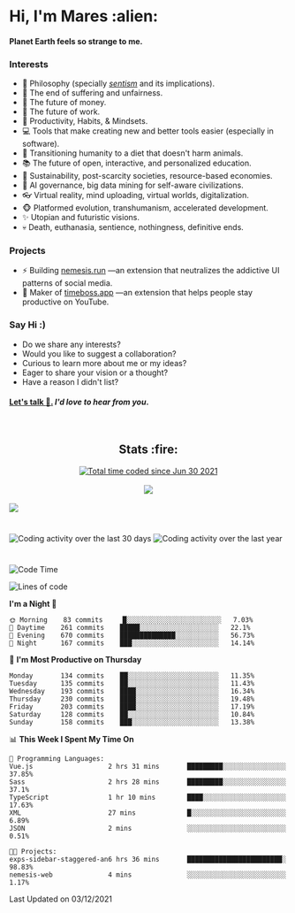 <h1>Hi, I'm Mares :alien:</h1>

#### Planet Earth feels so strange to me.

### **Interests**

- 🌊 Philosophy (specially [_sentism_][sentismmedium] and its implications).
- 🎯 The end of suffering and unfairness.
- 💸 The future of money.
- 💼 The future of work.
- 🧠 Productivity, Habits, & Mindsets.
- 💻 Tools that make creating new and better tools easier (especially in software).
- 🥗 Transitioning humanity to a diet that doesn't harm animals.
- 📚 The future of open, interactive, and personalized education.
- 🌱 Sustainability, post-scarcity societies, resource-based economies.
- 🤖 AI governance, big data mining for self-aware civilizations.
- 👓 Virtual reality, mind uploading, virtual worlds, digitalization.
- 🐵 Platformed evolution, transhumanism, accelerated development.
- ✨ Utopian and futuristic visions.
- 💀 Death, euthanasia, sentience, nothingness, definitive ends.


### **Projects**

- ⚡ Building [nemesis.run](https://nemesis.run) —an extension that neutralizes the addictive UI patterns of social media.
- 💎 Maker of [timeboss.app](https://timeboss.app) —an extension that helps people stay productive on YouTube.


### **Say Hi :)**

- Do we share any interests?
- Would you like to suggest a collaboration?
- Curious to learn more about me or my ideas?
- Eager to share your vision or a thought?
- Have a reason I didn't list?

#### [Let's talk :wave:.](mailto:mareszhar@gmail.com) _I'd love to hear from you_.

[sentismmedium]: https://medium.com/@mareszhar/born-a-prisoner-a-reflection-about-life-its-struggles-and-a-plan-to-escape-d8566ce9b026

<br>

<h2 align="center">Stats :fire:</h2>

<div align="center">
  <a href="https://wakatime.com/@cfdc0e0d-4860-4b62-9ff0-cb659185525e">
    <img src="https://wakatime.com/badge/user/cfdc0e0d-4860-4b62-9ff0-cb659185525e.svg" alt="Total time coded since Jun 30 2021" />
  </a>
</div>

<br>

<div align="center">
  <img src="https://github-readme-streak-stats.herokuapp.com?user=mareszhar&theme=black-ice&hide_border=true&stroke=FFFFFF15&ring=DF8FFE&fire=DF8FFE&currStreakLabel=DF8FFE&background=1A232A&currStreakNum=86FFAB&dates=B1AAB3FF">
</div>

<!-- Add or remove this: &dates=B1AAB3FF at the end of the streak stats URL if they get bugged and aren't updating -->

<br>

<img src="https://activity-graph.herokuapp.com/graph?username=mareszhar&theme=nord&bg_color=00000000&color=979797&line=DF8FFE&point=00000000&area=true&hide_border=true">

<br>

<h1></h1>

<img src="https://wakatime.com/share/@mares/5df0ff02-9c79-41b4-b540-51dc9c65a57b.svg" alt="Coding activity over the last 30 days" />
<img src="https://wakatime.com/share/@mares/ea89ba71-f374-40af-930c-e0655909fe37.svg" alt="Coding activity over the last year" />

<h1></h1>

<!--START_SECTION:waka-->
![Code Time](http://img.shields.io/badge/Code%20Time-358%20hrs%2041%20mins-blue)

![Lines of code](https://img.shields.io/badge/From%20Hello%20World%20I%27ve%20Written-112%20Thousand%20lines%20of%20code-blue)

**I'm a Night 🦉** 

```text
🌞 Morning    83 commits     █░░░░░░░░░░░░░░░░░░░░░░░░   7.03% 
🌆 Daytime    261 commits    █████░░░░░░░░░░░░░░░░░░░░   22.1% 
🌃 Evening    670 commits    ██████████████░░░░░░░░░░░   56.73% 
🌙 Night      167 commits    ███░░░░░░░░░░░░░░░░░░░░░░   14.14%

```
📅 **I'm Most Productive on Thursday** 

```text
Monday       134 commits    ██░░░░░░░░░░░░░░░░░░░░░░░   11.35% 
Tuesday      135 commits    ██░░░░░░░░░░░░░░░░░░░░░░░   11.43% 
Wednesday    193 commits    ████░░░░░░░░░░░░░░░░░░░░░   16.34% 
Thursday     230 commits    ████░░░░░░░░░░░░░░░░░░░░░   19.48% 
Friday       203 commits    ████░░░░░░░░░░░░░░░░░░░░░   17.19% 
Saturday     128 commits    ██░░░░░░░░░░░░░░░░░░░░░░░   10.84% 
Sunday       158 commits    ███░░░░░░░░░░░░░░░░░░░░░░   13.38%

```


📊 **This Week I Spent My Time On** 

```text
💬 Programming Languages: 
Vue.js                   2 hrs 31 mins       █████████░░░░░░░░░░░░░░░░   37.85% 
Sass                     2 hrs 28 mins       █████████░░░░░░░░░░░░░░░░   37.1% 
TypeScript               1 hr 10 mins        ████░░░░░░░░░░░░░░░░░░░░░   17.63% 
XML                      27 mins             █░░░░░░░░░░░░░░░░░░░░░░░░   6.89% 
JSON                     2 mins              ░░░░░░░░░░░░░░░░░░░░░░░░░   0.51%

🐱‍💻 Projects: 
exps-sidebar-staggered-an6 hrs 36 mins       ████████████████████████░   98.83% 
nemesis-web              4 mins              ░░░░░░░░░░░░░░░░░░░░░░░░░   1.17%

```


 Last Updated on 03/12/2021
<!--END_SECTION:waka-->
